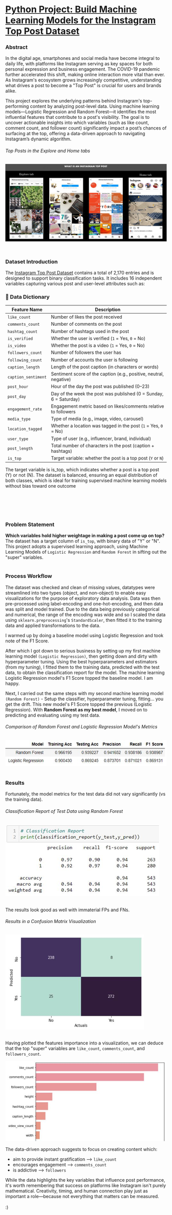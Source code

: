 # [Python Project: Build Machine Learning Models for the Instagram Top Post Dataset](https://github.com/JoySeedhe/-Instagram-Top-Posts-Machine-Learning-Model/blob/main/python/Instagram%20Top%20Post.ipynb)

### Abstract
In the digital age, smartphones and social media have become integral to daily life, with platforms like Instagram serving as key spaces for both personal expression and business engagement. The COVID-19 pandemic further accelerated this shift, making online interaction more vital than ever. As Instagram's ecosystem grows increasingly competitive, understanding what drives a post to become a "Top Post" is crucial for users and brands alike.

This project explores the underlying patterns behind Instagram's top-performing content by analyzing post-level data. Using machine learning models—Logistic Regression and Random Forest—it identifies the most influential features that contribute to a post's visibility. The goal is to uncover actionable insights into which variables (such as like count, comment count, and follower count) significantly impact a post’s chances of surfacing at the top, offering a data-driven approach to navigating Instagram’s dynamic algorithm.

###### Top Posts in the Explore and Home tabs
![What is an Instagram Top Post](https://github.com/JoySeedhe/-Instagram-Top-Posts-Machine-Learning-Model/blob/main/python/images/What%20is%20an%20Insta%20Top%20Post.png)</br></br>
---

### Dataset Introduction
The [Instagram Top Post Dataset](https://www.kaggle.com/rezaunderfit/instagram-top-post) contains a total of 2,170 entries and is designed to support binary classification tasks. It includes 16 independent variables capturing various post and user-level attributes such as:


### 📘 Data Dictionary

| Feature Name         | Description                                                                 |
|----------------------|-----------------------------------------------------------------------------|
| `like_count`         | Number of likes the post received                                           |
| `comments_count`     | Number of comments on the post                                              |
| `hashtag_count`      | Number of hashtags used in the post                                         |
| `is_verified`        | Whether the user is verified (`1` = Yes, `0` = No)                          |
| `is_video`           | Whether the post is a video (`1` = Yes, `0` = No)                           |
| `followers_count`    | Number of followers the user has                                            |
| `following_count`    | Number of accounts the user is following                                    |
| `caption_length`     | Length of the post caption (in characters or words)                         |
| `caption_sentiment`  | Sentiment score of the caption (e.g., positive, neutral, negative)          |
| `post_hour`          | Hour of the day the post was published (0–23)                               |
| `post_day`           | Day of the week the post was published (0 = Sunday, 6 = Saturday)           |
| `engagement_rate`    | Engagement metric based on likes/comments relative to followers             |
| `media_type`         | Type of media (e.g., image, video, carousel)                                |
| `location_tagged`    | Whether a location was tagged in the post (`1` = Yes, `0` = No)             |
| `user_type`          | Type of user (e.g., influencer, brand, individual)                          |
| `post_length`        | Total number of characters in the post (caption + hashtags)                 |
| `is_top`             | Target variable: whether the post is a top post (`Y` or `N`)                |

The target variable is is_top, which indicates whether a post is a top post (Y) or not (N). The dataset is balanced, ensuring an equal distribution of both classes, which is ideal for training supervised machine learning models without bias toward one outcome

</br></br>
---
### Problem Statement
**Which variables hold higher weightage in making a post come up on top?** The dataset has a target column of `is_top`, with binary data of "Y" or "N". This project adopts a supervised learning approach, using Machine Learning Models of `Logistic Regression` and `Random Forest` in sifting out the "super" variables.</br></br>

### Process Workflow
The dataset was checked and clean of missing values, datatypes were streamlined into two types (object, and non-object) to enable easy visualizations for the purpose of exploratory data analysis. Data was then pre-processed using label-encoding and one-hot-encoding, and then data was split and model trained. Due to the data being previously categorical and numerical, the range of the encoding was wide and so I scaled the data using `sklearn.preprocessing`'s `StandardScaler`, then fitted it to the training data and applied transformations to the data.

I warmed up by doing a baseline model using Logistic Regression and took note of the F1 Score.

After which I got down to serious business by setting up my first machine learning model `(Logistic Regression)`, then getting down and dirty with hyperparameter tuning. Using the best hyperparameters and estimators (from my tuning), I fitted them to the training data, predicted with the test data, to obtain the classification report for the model. The machine learning Logistic Regression model's F1 Score topped the baseline model. I am happy.

Next, I carried out the same steps with my second machine learning model `(Random Forest)` - Setup the classifier, hyperparameter tuning, fitting... you get the drift. This new model's F1 Score topped the previous (Logistic Regression). With **Random Forest as my best model**, I moved on to predicting and evaluating using my test data.

###### Comparison of Random Forest and Logistic Regression Model's Metrics
![ML model comparison](https://github.com/JoySeedhe/-Instagram-Top-Posts-Machine-Learning-Model/blob/main/python/images/ML%20Models%20Comparison.JPG)</br></br>

### Results
Fortunately, the model metrics for the test data did not vary significantly (vs the training data). 
###### Classification Report of Test Data using Random Forest
![random forest test data classification report](https://github.com/JoySeedhe/-Instagram-Top-Posts-Machine-Learning-Model/blob/main/python/images/RF%20on%20Test%20Data.JPG)</br></br>

The results look good as well with immaterial FPs and FNs.

###### Results in a Confusion Matrix Visualization
![confusion matrix](https://github.com/JoySeedhe/-Instagram-Top-Posts-Machine-Learning-Model/blob/main/python/images/Confusion%20Matrix.JPG)</br></br>

Having plotted the features importance into a visualization, we can deduce that the top "super" variables are `like_count`, `comments_count`, and `followers_count`.

![features importance](https://github.com/JoySeedhe/-Instagram-Top-Posts-Machine-Learning-Model/blob/main/python/images/Features%20Importance.JPG)

The data-driven approach suggests to focus on creating content which:
* aim to provide instant gratification --> `like_count`
* encourages engagement --> `comments_count`
* is addictive --> `followers`

While the data highlights the key variables that influence post performance, it's worth remembering that success on platforms like Instagram isn't purely mathematical. Creativity, timing, and human connection play just as important a role—because not everything that matters can be measured.
</br></br>:)

